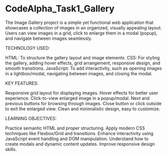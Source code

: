 # CodeAlpha_Task1_Gallery
The Image Gallery project is a simple yet functional web application that showcases a collection of images in an organized, visually appealing layout. Users can view images in a grid, click to enlarge them in a modal (popup), and navigate between images seamlessly.

TECHNOLOGY USED:

HTML: To structure the gallery layout and image elements.
CSS: For styling the gallery, adding hover effects, grid arrangement, responsive design, and smooth transitions.
JavaScript: To add interactivity, such as opening images in a lightbox/modal, navigating between images, and closing the modal.

KEY FEATURES:

Responsive grid layout for displaying images.
Hover effects for better user experience.
Click-to-view enlarged image in a popup/modal.
Next and previous buttons for browsing through images.
Close button or click outside to exit the enlarged view.
Clean and minimalistic design, easy to customize.

LEARNING OBJECTIVES:

Practice semantic HTML and proper structuring.
Apply modern CSS techniques like Flexbox/Grid and transitions.
Enhance interactivity using JavaScript event handling and DOM manipulation.
Understand how to create modals and dynamic content updates.
Improve responsive design skills.
